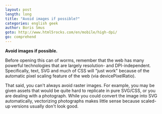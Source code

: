 ```yaml
---
layout: post
length: long
title: "Avoid images if possible?"
categories: english geek
author: Boris Smus
goto: http://www.html5rocks.com/en/mobile/high-dpi/
go: comprehend
---
```

**Avoid images if possible.**

Before opening this can of worms, remember that the web has many powerful technologies that are largely resolution- and DPI-independent. <!-- more --> Specifically, text, SVG and much of CSS will "just work" because of the automatic pixel scaling feature of the web (via devicePixelRatio).

That said, you can't always avoid raster images. For example, you may be given assets that would be quite hard to replicate in pure SVG/CSS, or you are dealing with a photograph. While you could convert the image into SVG automatically, vectorizing photographs makes little sense because scaled-up versions usually don't look good.
